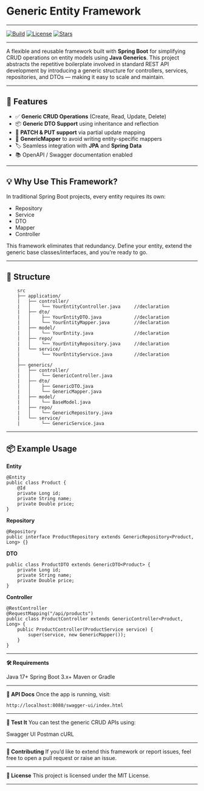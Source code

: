 # Generic Entity Framework

---

[![Build](https://img.shields.io/badge/build-passing-brightgreen?style=flat-square)](https://github.com/yourusername/generic-entity-framework/actions)
[![License](https://img.shields.io/badge/license-MIT-blue.svg?style=flat-square)](LICENSE)
[![Stars](https://img.shields.io/github/stars/Ani-D22/generic-entity-framework?style=social)](https://github.com/Ani-D22/generic-entity-framework)

---

A flexible and reusable framework built with **Spring Boot** for simplifying CRUD operations on entity models using **Java Generics**. This project abstracts the repetitive boilerplate involved in standard REST API development by introducing a generic structure for controllers, services, repositories, and DTOs — making it easy to scale and maintain.

---

## 🚀 Features

- ✅ **Generic CRUD Operations** (Create, Read, Update, Delete)
- 📦 **Generic DTO Support** using inheritance and reflection
- 🔁 **PATCH & PUT support** via partial update mapping
- 🧩 **GenericMapper** to avoid writing entity-specific mappers
- 🏷️ Seamless integration with **JPA** and **Spring Data**
- 📚 OpenAPI / Swagger documentation enabled

---

## 💡 Why Use This Framework?

In traditional Spring Boot projects, every entity requires its own:
- Repository
- Service
- DTO
- Mapper
- Controller

This framework eliminates that redundancy. Define your entity, extend the generic base classes/interfaces, and you’re ready to go.

---

## 🧱 Structure

```
    src
    ├── application/
    |   ├── controller/
    |   │    └── YourEntityController.java     //declaration
    |   ├── dto/
    |   │    ├── YourEntityDTO.java            //declaration
    |   │    └── YourEntityMapper.java         //declaration
    |   ├── model/
    |   │    └── YourEntity.java               //declaration
    |   ├── repo/
    |   │    └── YourEntityRepository.java     //declaration
    |   └── service/
    |        └── YourEntityService.java        //declaration
    |
    ├── generics/
    |   ├── controller/
    |   │    └── GenericController.java
    |   ├── dto/
    |   │    ├── GenericDTO.java
    |   │    └── GenericMapper.java
    |   ├── model/
    |   │    └── BaseModel.java
    |   ├── repo/
    |   │    └── GenericRepository.java
    |   └── service/
    |        └── GenericService.java
```

---

## 📦 Example Usage

**Entity**

```
@Entity
public class Product {
    @Id
    private Long id;
    private String name;
    private Double price;
}
```

**Repository**

```
@Repository
public interface ProductRepository extends GenericRepository<Product, Long> {}
```

**DTO**

```
public class ProductDTO extends GenericDTO<Product> {
    private Long id;
    private String name;
    private Double price;
}
```

**Controller**

```
@RestController
@RequestMapping("/api/products")
public class ProductController extends GenericController<Product, Long> {
    public ProductController(ProductService service) {
        super(service, new GenericMapper());
    }
}
```
---

**🛠️ Requirements**

Java 17+
Spring Boot 3.x+
Maven or Gradle

---

**📄 API Docs**
Once the app is running, visit:

```
http://localhost:8080/swagger-ui/index.html
```
---

**🧪 Test It**
You can test the generic CRUD APIs using:

Swagger UI
Postman
cURL

---

**🤝 Contributing**
If you’d like to extend this framework or report issues, feel free to open a pull request or raise an issue.

---

**📜 License**
This project is licensed under the MIT License.

---

